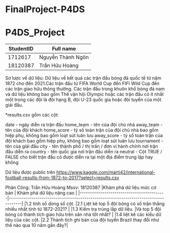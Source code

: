 # FinalProject-P4DS

# P4DS_Project

| StudentID | Full name         |
| --------- | ----------------- |
| 1712617   | Nguyễn Thành Ngôn |
| 18120387  | Trần Hữu Hoàng    |

Sơ lược về dữ liệu:
Dữ liệu về kết quả các trận đấu bóng đá quốc tế từ năm 1872 cho đến 2021.Các trận đấu từ FIFA World Cup đến FIFI Wild Cup đến các trận giao hữu thông thường. Các trận đấu trong khuôn khổ bóng đá nam và dữ liệu không bao gồm Thế vận hội Olympic hoặc các trận đấu có ít nhất một trong các đội là đội hạng B, đội U-23 quốc gia hoặc đội tuyển của một giải đấu.

*results.csv gồm các cột:

date - ngày diễn ra trận đấu
home_team - tên của đội chủ nhà
away_team - tên của đội khách
home_score - tỷ số toàn trận của đội chủ nhà bao gồm hiệp phụ, không bao gồm loạt sút luân lưu
away_score - tỷ số toàn trận của đội khách bao gồm hiệp phụ, không bao gồm loạt sút luân lưu
tournament - tên của giải đấu
city - tên thành phố / thị trấn / đơn vị hành chính nơi trận đấu diễn ra
country - tên quốc gia nơi trận đấu diễn ra
neutral - Cột TRUE / FALSE cho biết trận đấu có được diễn ra tại một địa điểm trung lập hay không

Dữ liệu được public trên
https://www.kaggle.com/martj42/international-football-results-from-1872-to-2017?select=results.csv



Phân Công:
Trần Hữu Hoàng Mssv: 18120387
|Khám phá dữ liệu mức cơ bản               | Khám phá dữ liệu nâng cao                                                          |
|------------------------------------------|------------------------------------------------------------------------------------|
|1.2 tính số dòng số cột.                  |2.1 Liệt kê top 5 đội bóng có số trận thắng nhiều nhất tính từ 1872-2021?           | 
|1.3 Kiểm tra trùng lắp dữ liệu.           |Và top 5 đội bóng có thành tích giao hữu trên sân nhà tốt nhất?                     |
|1.4 liệt kê các kiểu dữ liệu của các cột. |2.2 Thành tích ghi bàn của đội tuyển Brazil thay đổi như thế nào qua 10 năm gần đây?|     
                                            

